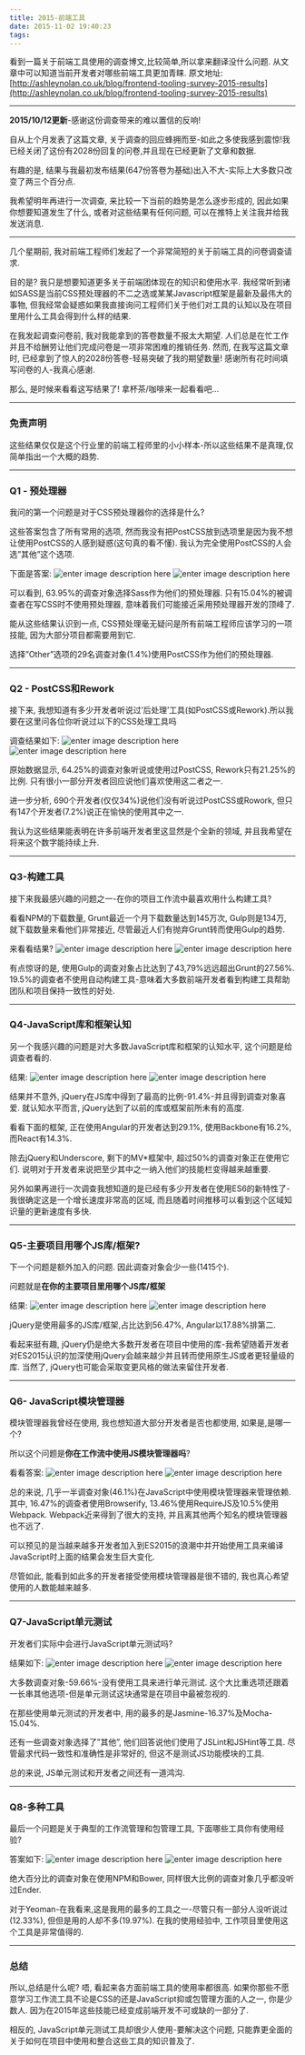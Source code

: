 ```yaml
---
title: 2015-前端工具
date: 2015-11-02 19:40:23
tags:
---
```

看到一篇关于前端工具使用的调查博文,比较简单,所以拿来翻译没什么问题. 从文章中可以知道当前开发者对哪些前端工具更加青睐.
原文地址: [http://ashleynolan.co.uk/blog/frontend-tooling-survey-2015-results](http://ashleynolan.co.uk/blog/frontend-tooling-survey-2015-results)
<!--more-->
---
**2015/10/12更新**-感谢这份调查带来的难以置信的反响!

自从上个月发表了这篇文章, 关于调查的回应蜂拥而至-如此之多使我感到震惊!我已经关闭了这份有2028份回复的问卷,并且现在已经更新了文章和数据.

有趣的是, 结果与我最初发布结果(647份答卷为基础)出入不大-实际上大多数只改变了两三个百分点.

我希望明年再进行一次调查, 来比较一下当前的趋势是怎么逐步形成的, 因此如果你想要知道发生了什么, 或者对这些结果有任何问题, 可以在推特上关注我并给我发送消息.

---

几个星期前, 我对前端工程师们发起了一个非常简短的关于前端工具的问卷调查请求.

目的是? 我只是想要知道更多关于前端团体现在的知识和使用水平. 我经常听到诸如SASS是当前CSS预处理器的不二之选或某某Javascript框架是最新及最伟大的事物, 但我经常会疑惑如果我直接询问工程师们关于他们对工具的认知以及在项目里用什么工具会得到什么样的结果.

在我发起调查问卷前, 我对我能拿到的答卷数量不报太大期望. 人们总是在忙工作并且不给酬劳让他们完成问卷是一项非常困难的推销任务. 然而, 在我写这篇文章时, 已经拿到了惊人的2028份答卷-轻易突破了我的期望数量! 感谢所有花时间填写问卷的人-我真心感谢.

那么, 是时候来看看这写结果了! 拿杯茶/咖啡来一起看看吧…

---
### 免责声明
这些结果仅仅是这个行业里的前端工程师里的小小样本-所以这些结果不是真理,仅简单指出一个大概的趋势.

---
### Q1 - 预处理器
我问的第一个问题是对于CSS预处理器你的选择是什么?

这些答案包含了所有常用的选项, 然而我没有把PostCSS放到选项里是因为我不想让使用PostCSS的人感到疑惑(这句真的看不懂). 我认为完全使用PostCSS的人会选”其他”这个选项.

下面是答案:
![enter image description here](http://7xnjm0.com1.z0.glb.clouddn.com/1.png)
![enter image description here](http://ashleynolan.co.uk/assets/img/blog/tooling-survey/2015/q1.jpg)

可以看到, 63.95%的调查对象选择Sass作为他们的预处理器. 只有15.04%的被调查者在写CSS时不使用预处理器, 意味着我们可能接近采用预处理器开发的顶峰了.

能从这些结果认识到一点, CSS预处理毫无疑问是所有前端工程师应该学习的一项技能, 因为大部分项目都需要用到它.

选择”Other”选项的29名调查对象(1.4%)使用PostCSS作为他们的预处理器.

---
### Q2 - PostCSS和Rework
接下来, 我想知道有多少开发者听说过’后处理’工具(如PostCSS或Rework).所以我要在这里问各位你听说过以下的CSS处理工具吗

调查结果如下:
![enter image description here](http://7xnjm0.com1.z0.glb.clouddn.com/2.png)
![enter image description here](http://ashleynolan.co.uk/assets/img/blog/tooling-survey/2015/q2.jpg)

原始数据显示, 64.25%的调查对象听说或使用过PostCSS, Rework只有21.25%的比例. 只有很小一部分开发者回应说他们喜欢使用这二者之一.

进一步分析, 690个开发者(仅仅34%)说他们没有听说过PostCSS或Rowork, 但只有147个开发者(7.2%)说正在愉快的使用其中之一.

我认为这些结果能表明在许多前端开发者里这显然是个全新的领域, 并且我希望在将来这个数字能持续上升.

---
### Q3-构建工具
接下来我最感兴趣的问题之一-在你的项目工作流中最喜欢用什么构建工具?

看看NPM的下载数量, Grunt最近一个月下载数量达到145万次, Gulp则是134万, 就下载数量来看他们非常接近, 尽管最近人们有抛弃Grunt转而使用Gulp的趋势.

来看看结果?
![enter image description here](http://7xnjm0.com1.z0.glb.clouddn.com/3.png)
![enter image description here](http://ashleynolan.co.uk/assets/img/blog/tooling-survey/2015/q3.jpg)

有点惊讶的是, 使用Gulp的调查对象占比达到了43,79%远远超出Grunt的27.56%. 19.5%的调查者不使用自动构建工具-意味着大多数前端开发者看到构建工具帮助团队和项目保持一致性的好处.

---
### Q4-JavaScript库和框架认知
另一个我感兴趣的问题是对大多数JavaScript库和框架的认知水平, 这个问题是给调查者看的.

结果:
![enter image description here](http://7xnjm0.com1.z0.glb.clouddn.com/4.png)
![enter image description here](http://ashleynolan.co.uk/assets/img/blog/tooling-survey/2015/q4.jpg)

结果并不意外, jQuery在JS库中得到了最高的比例-91.4%-并且得到调查对象喜爱. 就认知水平而言, jQuery达到了以前的库或框架前所未有的高度.

看看下面的框架, 正在使用Angular的开发者达到29.1%, 使用Backbone有16.2%, 而React有14.3%.

除去jQuery和Underscore, 剩下的MV*框架中, 超过50%的调查对象正在使用它们. 说明对于开发者来说把至少其中之一纳入他们的技能栏变得越来越重要.

另外如果再进行一次调查我想知道的是已经有多少开发者在使用ES6的新特性了-我很确定这是一个增长速度非常高的区域, 而且随着时间推移可以看到这个区域知识量的更新速度有多快.

---
### Q5-主要项目用哪个JS库/框架?
下一个问题是额外加入的问题. 因此调查对象会少一些(1415个).

问题就是**在你的主要项目里用哪个JS库/框架**

结果:
![enter image description here](http://7xnjm0.com1.z0.glb.clouddn.com/5.png)
![enter image description here](http://ashleynolan.co.uk/assets/img/blog/tooling-survey/2015/q5.jpg)

jQuery是使用最多的JS库/框架,占比达到56.47%, Angular以17.88%排第二.

看起来挺有趣, jQuery仍是绝大多数开发者在项目中使用的库-我希望随着开发者对ES2015认识的加深使用jQuery会越来越少并且转而使用原生JS或者更轻量级的库. 当然了, jQuery也可能会采取变更风格的做法来留住开发者.

---
### Q6- JavaScript模块管理器
模块管理器我曾经在使用, 我也想知道大部分开发者是否也都使用, 如果是,是哪一个?

所以这个问题是**你在工作流中使用JS模块管理器吗**?

看看答案:
![enter image description here](http://7xnjm0.com1.z0.glb.clouddn.com/6.png)
![enter image description here](http://ashleynolan.co.uk/assets/img/blog/tooling-survey/2015/q6.jpg)

总的来说, 几乎一半调查对象(46.1%)在JavaScript中使用模块管理器来管理依赖. 其中, 16.47%的调查者使用Browserify, 13.46%使用RequireJS及10.5%使用Webpack. Webpack近来得到了很大的支持, 并且离其他两个知名的模块管理器也不远了.

可以预见的是当越来越多开发者加入到ES2015的浪潮中并开始使用工具来编译JavaScript时上面的结果会发生巨大变化.

尽管如此, 能看到如此多的开发者接受使用模块管理器是很不错的, 我也真心希望使用的人数能越来越多.

---
### Q7-JavaScript单元测试
开发者们实际中会进行JavaScript单元测试吗?

结果如下:
![enter image description here](http://7xnjm0.com1.z0.glb.clouddn.com/7.png)
![enter image description here](http://ashleynolan.co.uk/assets/img/blog/tooling-survey/2015/q7.jpg)

大多数调查对象-59.66%-没有使用工具来进行单元测试. 这个大比重选项还跟着一长串其他选项-但是单元测试这块通常是在项目中最被忽视的.

在那些使用单元测试的开发者中, 用的最多的是Jasmine-16.37%及Mocha-15.04%.

还有一些调查对象选择了”其他”, 他们回答说他们使用了JSLint和JSHint等工具. 尽管最求代码一致性和准确性是非常好的, 但这不是测试JS功能模块的工具.

总的来说, JS单元测试和开发者之间还有一道鸿沟.

---
### Q8-多种工具
最后一个问题是关于典型的工作流管理和包管理工具, 下面哪些工具你有使用经验?

答案如下:
![enter image description here](http://7xnjm0.com1.z0.glb.clouddn.com/8.png)
![enter image description here](http://ashleynolan.co.uk/assets/img/blog/tooling-survey/2015/q8.jpg)

绝大百分比的调查对象在使用NPM和Bower, 同样很大比例的调查对象几乎都没听过Ender.

对于Yeoman-在我看来,这是我用的最多的工具之一-尽管只有一部分人没听说过(12.33%), 但但是用的人却不多(19.97%). 在我的使用经验中, 工作项目里使用这个工具是非常值得的.

---
### 总结
所以,总结是什么呢? 唔, 看起来各方面前端工具的使用率都很高. 如果你那些不愿意学习工作流工具不论是CSS的还是JavaScript抑或包管理方面的人之一, 你是少数人. 因为在2015年这些技能已经变成前端开发不可或缺的一部分了.

相反的, JavaScript单元测试工具却很少人使用-要解决这个问题, 只能靠更全面的关于如何在项目中使用和整合这些工具的知识普及了.